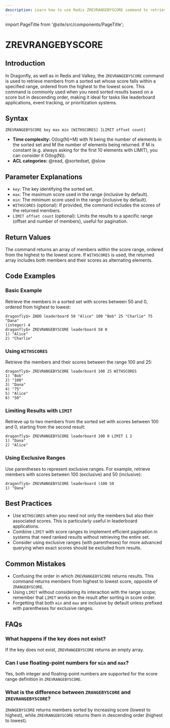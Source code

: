 ```yaml
---
description: Learn how to use Redis ZREVRANGEBYSCORE command to retrieve members of a sorted set by score in descending order.
---
```


import PageTitle from '@site/src/components/PageTitle';

# ZREVRANGEBYSCORE

<PageTitle title="Redis ZREVRANGEBYSCORE Explained (Better Than Official Docs)" />

## Introduction

In Dragonfly, as well as in Redis and Valkey, the `ZREVRANGEBYSCORE` command is used to retrieve members from a sorted set whose score falls within a specified range, ordered from the highest to the lowest score.
This command is commonly used when you need sorted results based on a score but in descending order, making it ideal for tasks like leaderboard applications, event tracking, or prioritization systems.

## Syntax

```shell
ZREVRANGEBYSCORE key max min [WITHSCORES] [LIMIT offset count]
```

- **Time complexity:** O(log(N)+M) with N being the number of elements in the sorted set and M the number of elements being returned. If M is constant (e.g. always asking for the first 10 elements with LIMIT), you can consider it O(log(N)).
- **ACL categories:** @read, @sortedset, @slow

## Parameter Explanations

- `key`: The key identifying the sorted set.
- `max`: The maximum score used in the range (inclusive by default).
- `min`: The minimum score used in the range (inclusive by default).
- `WITHSCORES` (optional): If provided, the command includes the scores of the returned members.
- `LIMIT offset count` (optional): Limits the results to a specific range (offset and number of members), useful for pagination.

## Return Values

The command returns an array of members within the score range, ordered from the highest to the lowest score.
If `WITHSCORES` is used, the returned array includes both members and their scores as alternating elements.

## Code Examples

### Basic Example

Retrieve the members in a sorted set with scores between 50 and 0, ordered from highest to lowest:

```shell
dragonfly$> ZADD leaderboard 50 "Alice" 100 "Bob" 25 "Charlie" 75 "Dana"
(integer) 4
dragonfly$> ZREVRANGEBYSCORE leaderboard 50 0
1) "Alice"
2) "Charlie"
```

### Using `WITHSCORES`

Retrieve the members and their scores between the range 100 and 25:

```shell
dragonfly$> ZREVRANGEBYSCORE leaderboard 100 25 WITHSCORES
1) "Bob"
2) "100"
3) "Dana"
4) "75"
5) "Alice"
6) "50"
```

### Limiting Results with `LIMIT`

Retrieve up to two members from the sorted set with scores between 100 and 0, starting from the second result:

```shell
dragonfly$> ZREVRANGEBYSCORE leaderboard 100 0 LIMIT 1 2
1) "Dana"
2) "Alice"
```

### Using Exclusive Ranges

Use parentheses to represent exclusive ranges.
For example, retrieve members with scores between 100 (exclusive) and 50 (inclusive):

```shell
dragonfly$> ZREVRANGEBYSCORE leaderboard (100 50
1) "Dana"
```

## Best Practices

- Use `WITHSCORES` when you need not only the members but also their associated scores. This is particularly useful in leaderboard applications.
- Combine `LIMIT` with score ranges to implement efficient pagination in systems that need ranked results without retrieving the entire set.
- Consider using exclusive ranges (with parentheses) for more advanced querying when exact scores should be excluded from results.

## Common Mistakes

- Confusing the order in which `ZREVRANGEBYSCORE` returns results. This command returns members from highest to lowest score, opposite of `ZRANGEBYSCORE`.
- Using `LIMIT` without considering its interaction with the range scope; remember that `LIMIT` works on the result after sorting in score order.
- Forgetting that both `min` and `max` are inclusive by default unless prefixed with parentheses for exclusive ranges.

## FAQs

### What happens if the key does not exist?

If the key does not exist, `ZREVRANGEBYSCORE` returns an empty array.

### Can I use floating-point numbers for `min` and `max`?

Yes, both integer and floating-point numbers are supported for the score range definition in `ZREVRANGEBYSCORE`.

### What is the difference between `ZRANGEBYSCORE` and `ZREVRANGEBYSCORE`?

`ZRANGEBYSCORE` returns members sorted by increasing score (lowest to highest), while `ZREVRANGEBYSCORE` returns them in descending order (highest to lowest).
